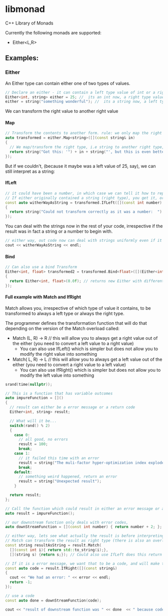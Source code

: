 # libmonad
C++ Library of Monads

Currently the following monads are supported:
- Either<L,R>

## Examples:

### Either

An Either type can contain either one of two types of values.

```cpp
// Declare an either - it can contain a left type value of int or a right type value of string
Either<int, string> either = 25; //  its an int now, a right type value
either = string("something wonderful"); //  its a string now, a left type value
```
We can transform the right value to another right value

#### Map

```cpp
// Transform the contents to another form. rule: we only map the right type value if the either contains it...
auto transformed = either.Map<string>([](const string& in)
{
  // We map/transform the right type, i.e string to another right type, i.e a nother string
  return string("Got this: '") + in + string("', but this is even better!");
});
```
But if we couldn't, (because it maybe was a left value of 25, say), we can still interpret as a string:

#### IfLeft 
```cpp
// it could have been a number, in which case we can tell it how to represent that number as a right-value (or string type)
// If either originally contained a string (right type), you get it, or you get new string if it was a left-type (int).
const auto witherWayAsString = transformed.IfLeft([](const int number)
{
  return string("Could not transform correctly as it was a number:  ") + to_string(number) ;
});

```
You can deal with the strings now in the rest of your code, irrespective if the result was in fact a string or a number to begin with.

```cpp
// either way, out code now can deal with strings uniformly even if it was a number
cout << witherWayAsString << endl;
```
#### Bind
```cpp
// Can also use a bind Transform
Either<int, float> transformed2 = transformed.Bind<float>([](Either<int, string> in)
{
  return Either<int, float>(0.0f); // returns new Either with different Right type - float
});
```

#### Full example with Match and IfRight

Match allows you, irrespective of which type of value it contains, to be transformed to always a left type or always the right type.

The programmer defines the transformation function that will do that depending on the version of the Match overload called:

- Match (L, R) -> R // this will allow you to always get a right value out of the either (you need to convert a left value to a right value)
  - You can also use IfLeft() which is simpler but does not allow you to modify the right value into something  
- Match( L, R) -> L // this will allow you to always get a left value out of the either (you need to convert a right value to a left value)
  - You can also use IfRight() which is simpler but does not allow you to modify the left value into something  
```cpp
srand(time(nullptr));

// This is a function that has variable outcomes
auto impureFunction = []()
{
  // result can either be a error message or a return code
  Either<int, string> result;

  // What will it be...
  switch(rand() % 2)
  {
    case 0:
      // all good, no errors
      result = 100;
      break;
    case 1:
      // it failed this time with an error
      result = string("The muli-factor hyper-optimization index exploded!");
      break;
    default:
      // something weird happened, return an error
      result = string("Unexpected result");
    }

  return result;
};

// Call the function which could result in either an error message or a return code
auto result = impureFunction();

// our downstream function only deals with error codes,
auto downStreamFunction = [](const int number) { return number + 2; };

// either way, lets see what actually the result is before interpreting it as a code
// Match can transform the result as right type (there is also an overload to turn it into a left type)
const string resultAsString = result.Match(
  [](const int i){ return std::to_string(i);},  
  [](string s) {return s;}); // Could also use IfLeft does this return line implicitly

// If it is a error message, we want that to be a code, and will make that a code of -1 (end report the error)
const auto code = result.IfRight([](const string&)
{
  cout << "We had an error: " << error << endl;
  return -1;
});		

// use a code
const auto done = downStreamFunction(code);

cout << "result of downstream function was " << done  << " because code was " << code << " because result result was " << resultAsString << endl;
```

